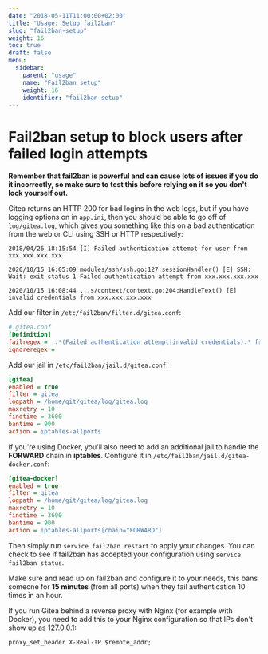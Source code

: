 ```yaml
---
date: "2018-05-11T11:00:00+02:00"
title: "Usage: Setup fail2ban"
slug: "fail2ban-setup"
weight: 16
toc: true
draft: false
menu:
  sidebar:
    parent: "usage"
    name: "Fail2ban setup"
    weight: 16
    identifier: "fail2ban-setup"
---
```


# Fail2ban setup to block users after failed login attempts

**Remember that fail2ban is powerful and can cause lots of issues if you do it incorrectly, so make 
sure to test this before relying on it so you don't lock yourself out.**

Gitea returns an HTTP 200 for bad logins in the web logs, but if you have logging options on in 
`app.ini`, then you should be able to go off of `log/gitea.log`, which gives you something like this 
on a bad authentication from the web or CLI using SSH or HTTP respectively:

```log
2018/04/26 18:15:54 [I] Failed authentication attempt for user from xxx.xxx.xxx.xxx
```
```log
2020/10/15 16:05:09 modules/ssh/ssh.go:127:sessionHandler() [E] SSH: Wait: exit status 1 Failed authentication attempt from xxx.xxx.xxx.xxx
```
```log
2020/10/15 16:08:44 ...s/context/context.go:204:HandleText() [E] invalid credentials from xxx.xxx.xxx.xxx
```

Add our filter in `/etc/fail2ban/filter.d/gitea.conf`:

```ini
# gitea.conf
[Definition]
failregex =  .*(Failed authentication attempt|invalid credentials).* from <HOST>
ignoreregex =
```

Add our jail in `/etc/fail2ban/jail.d/gitea.conf`:

```ini
[gitea]
enabled = true
filter = gitea
logpath = /home/git/gitea/log/gitea.log
maxretry = 10
findtime = 3600
bantime = 900
action = iptables-allports
```

If you're using Docker, you'll also need to add an additional jail to handle the **FORWARD** 
chain in **iptables**. Configure it in `/etc/fail2ban/jail.d/gitea-docker.conf`:

```ini
[gitea-docker]
enabled = true
filter = gitea
logpath = /home/git/gitea/log/gitea.log
maxretry = 10
findtime = 3600
bantime = 900
action = iptables-allports[chain="FORWARD"]
```

Then simply run `service fail2ban restart` to apply your changes. You can check to see if 
fail2ban has accepted your configuration using `service fail2ban status`.

Make sure and read up on fail2ban and configure it to your needs, this bans someone 
for **15 minutes** (from all ports) when they fail authentication 10 times in an hour.

If you run Gitea behind a reverse proxy with Nginx (for example with Docker), you need to add
this to your Nginx configuration so that IPs don't show up as 127.0.0.1: 

```
proxy_set_header X-Real-IP $remote_addr;
```
